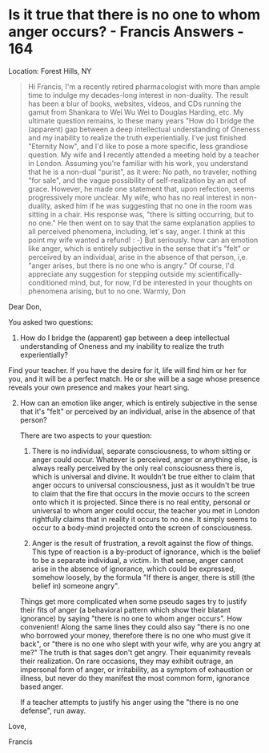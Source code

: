 # Is it true that there is no one to whom anger occurs? - Francis Answers - 164

Location: Forest Hills, NY


>Hi Francis, I'm a recently retired pharmacologist with more than ample time to indulge my decades-long interest in non-duality. The result has been a blur of books, websites, videos, and CDs running the gamut from Shankara to Wei Wu Wei to Douglas Harding, etc. My ultimate question remains, lo these many years "How do I bridge the (apparent) gap between a deep intellectual understanding of Oneness and my inability to realize the truth experientially. I've just finished "Eternity Now", and I'd like to pose a more specific, less grandiose question. My wife and I recently attended a meeting held by a teacher in London. Assuming you're familiar with his work, you understand that he is a non-dual "purist", as it were: No path, no traveler, nothing "for sale", and the vague possibility of self-realization by an act of grace. However, he made one statement that, upon refection, seems progressively more unclear. My wife, who has no real interest in non-duality, asked him if he was suggesting that no one in the room was sitting in a chair. His response was, "there is sitting occurring, but to no one." He then went on to say that the same explanation applies to all perceived phenomena, including, let's say, anger. I think at this point my wife wanted a refund! : -) But seriously. how can an emotion like anger, which is entirely subjective in the sense that it's "felt" or perceived by an individual, arise in the absence of that person, i,e. "anger arises, but there is no one who is angry." Of course, I'd appreciate any suggestion for stepping outside my scientifically-conditioned mind, but, for now, I'd be interested in your thoughts on phenomena arising, but to no one. Warmly, Don

Dear Don,

You asked two questions:

1. How do I bridge the (apparent) gap between a deep intellectual understanding of Oneness and my inability to realize the truth experientially?

Find your teacher. If you have the desire for it, life will find him or her for you, and it will be a perfect match. He or she will be a sage whose presence reveals your own presence and makes your heart sing.

2. How can an emotion like anger, which is entirely subjective in the sense that it's "felt" or perceived by an individual, arise in the absence of that person?

    There are two aspects to your question:

    1. There is no individual, separate consciousness, to whom sitting or anger could occur. Whatever is perceived, anger or anything else, is always really perceived by the only real consciousness there is, which is universal and divine. It wouldn't be true either to claim that anger occurs to universal consciousness, just as it wouldn't be true to claim that the fire that occurs in the movie occurs to the screen onto which it is projected. Since there is no real entity, personal or universal to whom anger could occur, the teacher you met in London rightfully claims that in reality it occurs to no one. It simply seems to occur to a body-mind projected onto the screen of consciousness.

    2. Anger is the result of frustration, a revolt against the flow of things. This type of reaction is a by-product of ignorance, which is the belief to be a separate individual, a victim. In that sense, anger cannot arise in the absence of ignorance, which could be expressed, somehow loosely, by the formula "If there is anger, there is still (the belief in) someone angry".

   Things get more complicated when some pseudo sages try to justify their fits of anger (a behavioral pattern which show their blatant ignorance) by saying "there is no one to whom anger occurs". How convenient! Along the same lines they could also say "there is no one who borrowed your money, therefore there is no one who must give it back", or "there is no one who slept with your wife, why are you angry at me?" The truth is that sages don't get angry. Their equanimity reveals their realization. On rare occasions, they may exhibit outrage, an impersonal form of anger, or irritability, as a symptom of exhaustion or illness, but never do they manifest the most common form, ignorance based anger.

   If a teacher attempts to justify his anger using the "there is no one defense", run away.

Love,

Francis

